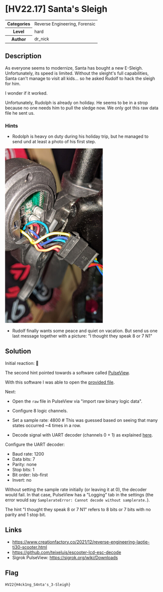 # [HV22.17] Santa's Sleigh

<table>
  <tr>
    <th>Categories</th>
    <td>Reverse Engineering, Forensic</td>
  </tr>
  <tr>
    <th>Level</th>
    <td>hard</td>
  </tr>
  <tr>
    <th>Author</th>
    <td>dr_nick</td>
  </tr>
</table>

## Description
As everyone seems to modernize, Santa has bought a new E-Sleigh. Unfortunately, its speed is limited. Without the sleight's full capabilities, Santa can't manage to visit all kids... so he asked Rudolf to hack the sleigh for him.

I wonder if it worked.

Unfortunately, Rudolph is already on holiday. He seems to be in a strop because no one needs him to pull the sledge now. We only got this raw data file he sent us.

### Hints
- Rodolph is heavy on duty during his holiday trip, but he managed to send und at least a photo of his first step.

[![Hint 1](./3f256b4c-ea03-4239-957c-b730ae0994f4_scaled.jpg)](./3f256b4c-ea03-4239-957c-b730ae0994f4.jpg)

- Rudolf finally wants some peace and quiet on vacation. But send us one last message together with a picture: "I thought they speak 8 or 7 N1"


## Solution
Initial reaction: 🤷

The second hint pointed towards a software called [PulseView](https://sigrok.org/wiki/PulseView).

With this software I was able to open the [provided file](./SantasSleigh.raw).

Next:
- Open the `raw` file in PulseView via "import raw binary logic data".
- Configure 8 logic channels.
- Set a sample rate: 4800  # This was guessed based on seeing that many states occurred ~4 times in a row.

- Decode signal with UART decoder (channels 0 + 1) as explained [here](https://sigrok.org/wiki/Protocol_decoder:Uart).

Configure the UART decoder: 
- Baud rate: 1200
- Data bits: 7
- Parity: none
- Stop bits: 1
- Bit order: lsb-first
- Invert: no

Without setting the sample rate initially (or leaving it at 0), the decoder would fail. In that case, PulseView has a "Logging" tab in the settings (the error would say `SamplerateError: Cannot decode without samplerate.`).

The hint "I thought they speak 8 or 7 N1" refers to 8 bits or 7 bits with no parity and 1 stop bit.

## Links
- https://www.creationfactory.co/2021/12/reverse-engineering-laotie-ti30-scooter.html
- https://github.com/teixeluis/escooter-lcd-esc-decode
- Sigrok PulseView: https://sigrok.org/wiki/Downloads

## Flag
```
HV22{H4ck1ng_S4nta's_3-Sleigh}
```
